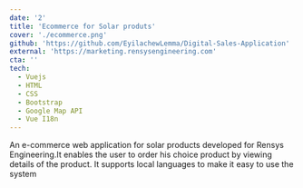 ```yaml
---
date: '2'
title: 'Ecommerce for Solar produts'
cover: './ecommerce.png'
github: 'https://github.com/EyilachewLemma/Digital-Sales-Application'
external: 'https://marketing.rensysengineering.com'
cta: ''
tech:
  - Vuejs
  - HTML
  - CSS
  - Bootstrap
  - Google Map API
  - Vue I18n
---
```


An e-commerce web application for solar products developed for Rensys Engineering.It enables the user to order his choice product by viewing details of the product. It supports local languages to make it easy to use the system
